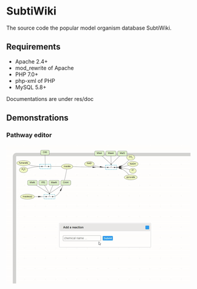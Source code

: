 # SubtiWiki
The source code the popular model organism database SubtiWiki.

## Requirements
- Apache 2.4+
- mod_rewrite of Apache
- PHP 7.0+
- php-xml of PHP
- MySQL 5.8+

Documentations are under res/doc

## Demonstrations

### Pathway editor

![demo for the pathway editor](https://github.com/bzhu-91/SubtiWiki/blob/master/img/pathwayEditor-demo.gif?raw=true)
